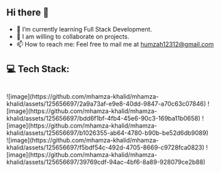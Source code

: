 ## Hi there 👋


- 🔭 I’m currently learning Full Stack Development.
- 🤔 I am willing to collaborate on projects.
- 📫 How to reach me: Feel free to mail me at humzah12312@gmail.com

## 💻 Tech Stack:</span><br>
<br>
![image](https://github.com/mhamza-khalid/mhamza-khalid/assets/125656697/2a9a73af-e9e8-40dd-9847-a70c63c07846)
![image](https://github.com/mhamza-khalid/mhamza-khalid/assets/125656697/bdd6f1bf-4fb4-45e6-90c3-169ba11b0658)
![image](https://github.com/mhamza-khalid/mhamza-khalid/assets/125656697/b1026355-ab64-4780-b90b-be52d6db9089)<br>
![image](https://github.com/mhamza-khalid/mhamza-khalid/assets/125656697/f5bdf54c-492d-4705-8669-c9728fca0823)
![image](https://github.com/mhamza-khalid/mhamza-khalid/assets/125656697/39769cdf-94ac-4bf6-8a89-928079ce2b88)



